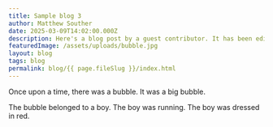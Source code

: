 ```yaml
---
title: Sample blog 3
author: Matthew Souther
date: 2025-03-09T14:02:00.000Z
description: Here's a blog post by a guest contributor. It has been edited once.
featuredImage: /assets/uploads/bubble.jpg
layout: blog
tags: blog
permalink: blog/{{ page.fileSlug }}/index.html
---
```


Once upon a time, there was a bubble. It was a big bubble.

The bubble belonged to a boy. The boy was running. The boy was dressed in red.
